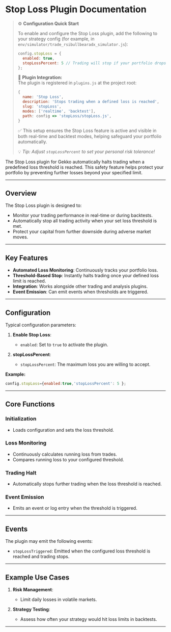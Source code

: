 # Stop Loss Plugin Documentation

> ⚙️ **Configuration Quick Start**
>
> To enable and configure the Stop Loss plugin, add the following to your strategy config (for example, in `env/simulator/trade_rsibullbearadx_simulator.js`):
>
> ```js
> config.stopLoss = {
>   enabled: true,
>   stopLossPercent: 5 // Trading will stop if your portfolio drops by 5%
> };
> ```
>
> 🧩 **Plugin Integration:**  
> The plugin is registered in `plugins.js` at the project root:
>
> ```js
> {
>   name: 'Stop Loss',
>   description: 'Stops trading when a defined loss is reached',
>   slug: 'stopLoss',
>   modes: ['realtime', 'backtest'],
>   path: config => 'stopLoss/stopLoss.js',
> }
> ```
>
> ✅ This setup ensures the Stop Loss feature is active and visible in both real-time and backtest modes, helping safeguard your portfolio automatically.
>
> 💡 *Tip: Adjust `stopLossPercent` to set your personal risk tolerance!*

The Stop Loss plugin for Gekko automatically halts trading when a predefined loss threshold is reached. This safety feature helps protect your portfolio by preventing further losses beyond your specified limit.

---

## Overview

The Stop Loss plugin is designed to:

- Monitor your trading performance in real-time or during backtests.
- Automatically stop all trading activity when your set loss threshold is met.
- Protect your capital from further downside during adverse market moves.

---

## Key Features

- **Automated Loss Monitoring**: Continuously tracks your portfolio loss.
- **Threshold-Based Stop**: Instantly halts trading once your defined loss limit is reached.
- **Integration**: Works alongside other trading and analysis plugins.
- **Event Emission**: Can emit events when thresholds are triggered.

---

## Configuration

Typical configuration parameters:

1. **Enable Stop Loss**:
   - `enabled`: Set to `true` to activate the plugin.

2. **stopLossPercent**:
   - `stopLossPercent`: The maximum loss you are willing to accept.

**Example:**
```js
config.stopLoss={enabled:true,'stopLossPercent': 5 };
```

---

## Core Functions

### Initialization
- Loads configuration and sets the loss threshold.

### Loss Monitoring
- Continuously calculates running loss from trades.
- Compares running loss to your configured threshold.

### Trading Halt
- Automatically stops further trading when the loss threshold is reached.

### Event Emission
- Emits an event or log entry when the threshold is triggered.

---

## Events
The plugin may emit the following events:
- `stopLossTriggered`: Emitted when the configured loss threshold is reached and trading stops.

---

## Example Use Cases

1. **Risk Management**:
   - Limit daily losses in volatile markets.

2. **Strategy Testing**:
   - Assess how often your strategy would hit loss limits in backtests.
   
---
